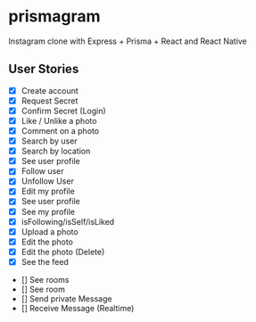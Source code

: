 # prismagram
Instagram clone with Express + Prisma + React and React Native

## User Stories

- [x] Create account
- [x] Request Secret
- [x] Confirm Secret (Login)
- [x] Like / Unlike a photo
- [x] Comment on a photo
- [x] Search by user
- [x] Search by location
- [x] See user profile
- [x] Follow user
- [x] Unfollow User
- [x] Edit my profile
- [x] See user profile
- [x] See my profile
- [x] isFollowing/isSelf/isLiked
- [x] Upload a photo
- [x] Edit the photo
- [x] Edit the photo (Delete)
- [x] See the feed
- [] See rooms
- [] See room
- [] Send private Message
- [] Receive Message (Realtime)